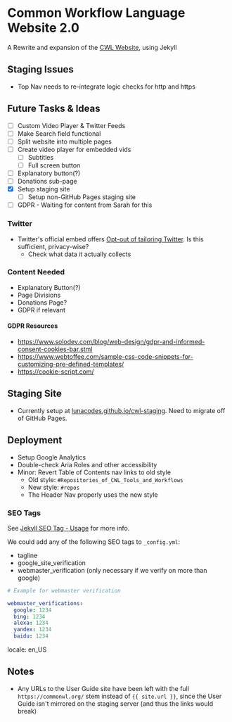 # Common Workflow Language Website 2.0

A Rewrite and expansion of the [CWL Website](https://commonwl.org), using Jekyll

## Staging Issues

* Top Nav needs to re-integrate logic checks for http and https

## Future Tasks & Ideas

* [ ] Custom Video Player & Twitter Feeds
* [ ] Make Search field functional
* [ ] Split website into multiple pages
* [ ] Create video player for embedded vids
  * [ ] Subtitles
  * [ ] Full screen button
* [ ] Explanatory button(?)
* [ ] Donations sub-page
* [x] Setup staging site
	* [ ] Setup non-GitHub Pages staging site
* [ ] GDPR - Waiting for content from Sarah for this

### Twitter

* Twitter's official embed offers [Opt-out of tailoring Twitter](https://developer.twitter.com/en/docs/twitter-for-websites/privacy). Is this sufficient, privacy-wise?
  * Check what data it actually collects

### Content Needed

* Explanatory Button(?)
* Page Divisions
* Donations Page?
* GDPR if relevant

#### GDPR Resources

* https://www.solodev.com/blog/web-design/gdpr-and-informed-consent-cookies-bar.stml
* https://www.webtoffee.com/sample-css-code-snippets-for-customizing-pre-defined-templates/
* https://cookie-script.com/

## Staging Site

* Currently setup at [lunacodes.github.io/cwl-staging](https://lunacodes.github.io/cwl-staging/). Need to migrate off of GitHub Pages.

## Deployment

* Setup Google Analytics
* Double-check Aria Roles and other accessibility
* Minor: Revert Table of Contents nav links to old style
  * Old style: `#Repositories_of_CWL_Tools_and_Workflows`
  * New style: `#repos`
  * The Header Nav properly uses the new style

### SEO Tags

See [Jekyll SEO Tag - Usage](https://github.com/jekyll/jekyll-seo-tag/blob/master/docs/usage.md) for more info.

We could add any of the following SEO tags to `_config.yml`:

* tagline
* google_site_verification
* webmaster_verification (only necessary if we verify on more than google)

```yaml
# Example for webmaster verification

webmaster_verifications:
  google: 1234
  bing: 1234
  alexa: 1234
  yandex: 1234
  baidu: 1234
```

locale: en_US

## Notes

* Any URLs to the User Guide site have been left with the full `https://commonwl.org/` stem instead of `{{ site.url }}`, since the User Guide isn't mirrored on the staging server (and thus the links would break)

